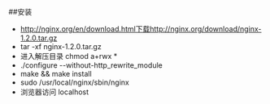 ##安装

- http://nginx.org/en/download.html下载http://nginx.org/download/nginx-1.2.0.tar.gz
- tar -xf nginx-1.2.0.tar.gz
- 进入解压目录  chmod a+rwx *
- ./configure --without-http_rewrite_module
- make && make install
- sudo /usr/local/nginx/sbin/nginx
- 浏览器访问 localhost
